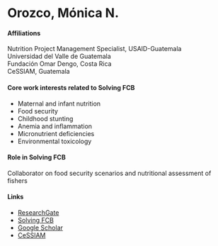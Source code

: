 # Orozco, Mónica N.

#### Affiliations

Nutrition Project Management Specialist, USAID-Guatemala\
Universidad del Valle de Guatemala\
Fundación Omar Dengo, Costa Rica\
CeSSIAM, Guatemala

#### Core work interests related to Solving FCB

* Maternal and infant nutrition
* Food security
* Childhood stunting
* Anemia and inflammation
* Micronutrient deficiencies
* Environmental toxicology

#### Role in Solving FCB

Collaborator on food security scenarios and nutritional assessment of fishers

#### Links

* [ResearchGate](https://www.researchgate.net/profile/Monica-Orozco-3)
* [Solving FCB](https://solvingfcb.org/people/orozco-m/)
* [Google Scholar](https://scholar.google.com/citations?user=yYgP_kEAAAAJ)
* [CeSSIAM](https://www.cessiam.org/equipo)
